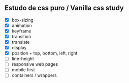 ## Estudo de css puro / Vanilla css study

 - [X] box-sizing
 - [X] animation
 - [X] keyframe 
 - [X] transition
 - [X] translate
 - [X] display
 - [X] position + top, bottom, left, right
 - [ ] line-height
 - [ ] responsive web pages
 - [ ] mobile first
 - [ ] containers / wrappers
